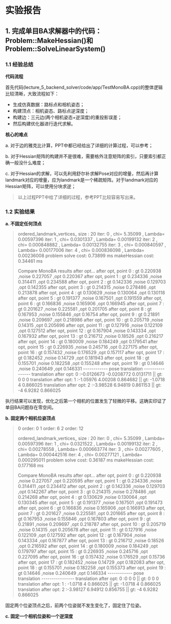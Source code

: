 # 实验报告

## 1. 完成单目BA求解器中的代码：Problem::MakeHessian()和Problem::SolveLinearSystem()

### 1.1 经验总结

**代码流程**

首先代码(lecture_5_backend_solver/code/app/TestMonoBA.cpp)的整体逻辑比较清晰，大致流程如下：

- 生成仿真数据：路标点和相机姿态；
- 构建顶点：相机姿态、路标点逆深度；
- 构建边：三元边(两个相机姿态+逆深度)的重投影误差；
- 然后构建优化器进行迭代求解。

**核心的难点**

a. 对于边的雅克比计算，PPT中都已经给出了详细的计算过程，可以参考；

b. 对于Hessian矩阵的构建并不是很难，需要格外注意矩阵的索引，只要索引都正确一般没什么难度；

c. 对于Hessian的求解，可以先利用舒尔补求解Pose对应的增量，然后再计算landmark对应的增量，应为landmark是一个稀疏矩阵。对于landmark对应的Hessian矩阵，可以使用分块求逆；

> 以上过程PPT中给了详细的过程，参考PPT比较容易写出来。

### 1.2 实验结果

**a. 不固定任何顶点**

>ordered_landmark_vertices_ size : 20
>iter: 0 , chi= 5.35099 , Lambda= 0.00597396
>iter: 1 , chi= 0.0301337 , Lambda= 0.00199132
>iter: 2 , chi= 0.000848882 , Lambda= 0.00132755
>iter: 3 , chi= 0.000840597 , Lambda= 0.00177006
>iter: 4 , chi= 0.000836098 , Lambda= 0.00236008
>problem solve cost: 0.73899 ms
>makeHessian cost: 0.34461 ms
>
>Compare MonoBA results after opt...
>after opt, point 0 : gt 0.220938 ,noise 0.227057 ,opt 0.220367
>after opt, point 1 : gt 0.234336 ,noise 0.314411 ,opt 0.234588
>after opt, point 2 : gt 0.142336 ,noise 0.129703 ,opt 0.142355
>after opt, point 3 : gt 0.214315 ,noise 0.278486 ,opt 0.213878
>after opt, point 4 : gt 0.130629 ,noise 0.130064 ,opt 0.130118
>after opt, point 5 : gt 0.191377 ,noise 0.167501 ,opt 0.191559
>after opt, point 6 : gt 0.166836 ,noise 0.165906 ,opt 0.166945
>after opt, point 7 : gt 0.201627 ,noise 0.225581 ,opt 0.201705
>after opt, point 8 : gt 0.167953 ,noise 0.155846 ,opt 0.16754
>after opt, point 9 : gt 0.21891 ,noise 0.209697 ,opt 0.218986
>after opt, point 10 : gt 0.205719 ,noise 0.14315 ,opt 0.205696
>after opt, point 11 : gt 0.127916 ,noise 0.122109 ,opt 0.127512
>after opt, point 12 : gt 0.167904 ,noise 0.143334 ,opt 0.167932
>after opt, point 13 : gt 0.216712 ,noise 0.18526 ,opt 0.216217
>after opt, point 14 : gt 0.180009 ,noise 0.184249 ,opt 0.179541
>after opt, point 15 : gt 0.226935 ,noise 0.245716 ,opt 0.227175
>after opt, point 16 : gt 0.157432 ,noise 0.176529 ,opt 0.157117
>after opt, point 17 : gt 0.182452 ,noise 0.14729 ,opt 0.181943
>after opt, point 18 : gt 0.155701 ,noise 0.182258 ,opt 0.155248
>after opt, point 19 : gt 0.14646 ,noise 0.240649 ,opt 0.146331
>------------ pose translation ----------------
>translation after opt: 0 :-0.0126673 -0.0208772  0.0131711 || gt: 0 0 0
>translation after opt: 1 :-1.05976  4.00208 0.864682 || gt:  -1.0718        4 0.866025
>translation after opt: 2 :-3.98528  6.94819 0.861153 || gt:       -4   6.9282 0.866025

执行结果可以发现，优化之后第一个相机的位置发生了轻微的平移。这确实印证了单目BA问题存在零空间。

**b. 固定两个相机位姿顶点**

> 0 order: 0
> 1 order: 6
> 2 order: 12
>
>  ordered_landmark_vertices_ size : 20
> iter: 0 , chi= 5.35099 , Lambda= 0.00597396
> iter: 1 , chi= 0.0321522 , Lambda= 0.00199132
> iter: 2 , chi= 0.00278558 , Lambda= 0.000663774
> iter: 3 , chi= 0.00277605 , Lambda= 0.000442516
> iter: 4 , chi= 0.00277121 , Lambda= 0.000295011
> problem solve cost: 0.36187 ms
>    makeHessian cost: 0.177168 ms
>
> Compare MonoBA results after opt...
> after opt, point 0 : gt 0.220938 ,noise 0.227057 ,opt 0.220595
> after opt, point 1 : gt 0.234336 ,noise 0.314411 ,opt 0.234412
> after opt, point 2 : gt 0.142336 ,noise 0.129703 ,opt 0.142267
> after opt, point 3 : gt 0.214315 ,noise 0.278486 ,opt 0.214268
> after opt, point 4 : gt 0.130629 ,noise 0.130064 ,opt 0.130345
> after opt, point 5 : gt 0.191377 ,noise 0.167501 ,opt 0.191473
> after opt, point 6 : gt 0.166836 ,noise 0.165906 ,opt 0.166913
> after opt, point 7 : gt 0.201627 ,noise 0.225581 ,opt 0.201665
> after opt, point 8 : gt 0.167953 ,noise 0.155846 ,opt 0.167803
> after opt, point 9 : gt 0.21891 ,noise 0.209697 ,opt 0.218787
> after opt, point 10 : gt 0.205719 ,noise 0.14315 ,opt 0.205678
> after opt, point 11 : gt 0.127916 ,noise 0.122109 ,opt 0.127592
> after opt, point 12 : gt 0.167904 ,noise 0.143334 ,opt 0.167877
> after opt, point 13 : gt 0.216712 ,noise 0.18526 ,opt 0.216592
> after opt, point 14 : gt 0.180009 ,noise 0.184249 ,opt 0.179797
> after opt, point 15 : gt 0.226935 ,noise 0.245716 ,opt 0.227095
> after opt, point 16 : gt 0.157432 ,noise 0.176529 ,opt 0.15736
> after opt, point 17 : gt 0.182452 ,noise 0.14729 ,opt 0.182083
> after opt, point 18 : gt 0.155701 ,noise 0.182258 ,opt 0.155373
> after opt, point 19 : gt 0.14646 ,noise 0.240649 ,opt 0.146334
> ------------ pose translation ----------------
> translation after opt: 0 :0 0 0 || gt: 0 0 0
> translation after opt: 1 : -1.0718        4 0.866025 || gt:  -1.0718        4 0.866025
> translation after opt: 2 :-3.98127  6.94912 0.856755 || gt:       -4   6.9282 0.866025

固定两个位姿顶点之后，前两个位姿就不发生变化了，固定住了位姿。

**c. 固定一个相机位姿和一个逆深度**













